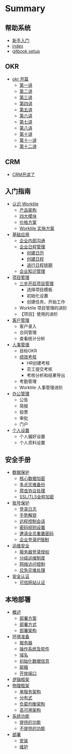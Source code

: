 # Summary

## 帮助系统

* [新手入门](xin-shou-ru-men.md)
* [index](README.md)
* [gitbook setup](gitbook-setup.md)

## OKR

* [okr 开篇](okr/okr-kai-pian.md)
  * [第一讲](okr/okr-kai-pian/di-yi-jiang.md)
  * [第二讲](okr/okr-kai-pian/di-er-jiang.md)
  * [第三讲](okr/okr-kai-pian/di-san-jiang.md)
  * [第四讲](okr/okr-kai-pian/di-si-jiang.md)
  * [第五讲](okr/okr-kai-pian/di-wu-jiang.md)
  * [第六讲](okr/okr-kai-pian/di-liu-jiang.md)
  * [第七讲](okr/okr-kai-pian/di-qi-jiang.md)
  * [第八讲](okr/okr-kai-pian/di-ba-jiang.md)
  * [第十讲](okr/okr-kai-pian/di-shi-jiang.md)
  * [第十一讲](okr/okr-kai-pian/di-shi-yi-jiang.md)
  * [第十二讲](okr/okr-kai-pian/di-shi-er-jiang.md)

## CRM

* [CRM开讲了](crm/crmkai-jiang-le.md)

## 入门指南

* [认识 Worktile ](ru-men-zhi-nan/ren-shi-worktile.md)
  * [产品架构](ru-men-zhi-nan/ren-shi-worktile/chan-pin-jia-gou.md)
  * [四大模块](ru-men-zhi-nan/ren-shi-worktile/si-da-gong-neng-mo-kuai.md)
  * [价格方案](ru-men-zhi-nan/ren-shi-worktile/jia-ge-fang-an.md)
  * [Worktile 实施方案](ru-men-zhi-nan/ren-shi-worktile/worktile-shi-shi-fang-an.md)
* [基础应用](ru-men-zhi-nan/ji-chu-ying-yong.md)
  * [企业内部沟通](ru-men-zhi-nan/ji-chu-ying-yong/qi-ye-nei-bu-gou-tong.md)
  * [企业日程管理](ru-men-zhi-nan/ji-chu-ying-yong/qi-ye-ri-cheng-guan-li.md)
    * [创建日历](ru-men-zhi-nan/ji-chu-ying-yong/qi-ye-ri-cheng-guan-li/chuang-jian-ri-li.md)
    * [创建日程](ru-men-zhi-nan/ji-chu-ying-yong/qi-ye-ri-cheng-guan-li/chuang-jian-ri-cheng.md)
    * [进行日程排期](ru-men-zhi-nan/ji-chu-ying-yong/qi-ye-ri-cheng-guan-li/jin-xing-ri-cheng-pai-qi.md)
  * [企业知识管理](ru-men-zhi-nan/ji-chu-ying-yong/qi-ye-zhi-shi-guan-li.md)
* [项目管理](ru-men-zhi-nan/xiang-mu-guan-li.md)
  * [三步开启项目管理](ru-men-zhi-nan/xiang-mu-guan-li/san-bu-kai-qi-xiang-mu-guan-li.md)
    * 选择项目模板
    * 初始化设置
    * 创建任务，开始工作
  * Worktile 项目管理的进阶
  * 【项目】使用的进阶
* [客户管理](ru-men-zhi-nan/ke-hu-guan-li.md)
  * 客户录入
  * 合同管理
  * 查看统计分析
* [人事管理](ru-men-zhi-nan/ren-shi-guan-li.md)
  * 目标OKR
  * [绩效考核](ru-men-zhi-nan/ren-shi-guan-li/ji-xiao-kao-he.md)
    * HR创建考核
    * 员工提交考核
    * 考核分析和结果导出
  * 考勤管理
  * Worktile 人事管理进阶
* [办公管理](ru-men-zhi-nan/ban-gong-guan-li.md)
  * 公告
  * 简报
  * 投票
  * 审批
  * 门户
* [个人设置](ru-men-zhi-nan/ge-ren-she-zhi.md)
  * 个人偏好设置
  * 个人资料设置

## 安全手册

* [数据保护](an-quan-shou-ce/shu-ju-bao-hu.md)
  * [核心数据加密](an-quan-shou-ce/shu-ju-bao-hu/he-xin-shu-ju-jia-mi.md)
  * [多点灾难备份](an-quan-shou-ce/shu-ju-bao-hu/duo-dian-zai-nan-bei-fen.md)
  * [爬虫协议处理](an-quan-shou-ce/shu-ju-bao-hu/pa-chong-xie-yi-chu-li.md)
  * [SSL/TLS全程加密](an-quan-shou-ce/shu-ju-bao-hu/ssltlsquan-cheng-jia-mi.md)
* [账号保护](an-quan-shou-ce/zhang-hao-bao-hu.md)
  * [登录日志](an-quan-shou-ce/zhang-hao-bao-hu/deng-lu-ri-zhi.md)
  * [手势解锁](an-quan-shou-ce/zhang-hao-bao-hu/shou-shi-jie-suo.md)
  * [远程控制会话](an-quan-shou-ce/zhang-hao-bao-hu/yuan-cheng-kong-zhi-hui-hua.md)
  * [密码规则设置](an-quan-shou-ce/zhang-hao-bao-hu/mi-ma-gui-ze-she-zhi.md)
  * [邀请全员重置密码](an-quan-shou-ce/zhang-hao-bao-hu/yao-qing-quan-yuan-zhong-zhi-mi-ma.md)
  * [企业登录IP限制](an-quan-shou-ce/zhang-hao-bao-hu/qi-ye-deng-lu-ip-xian-zhi.md)
* [运维安全](an-quan-shou-ce/yun-wei-an-quan.md)
  * [服务器登录授权](an-quan-shou-ce/yun-wei-an-quan/fu-wu-qi-deng-lu-shou-quan.md)
  * [分级运维制度](an-quan-shou-ce/yun-wei-an-quan/fen-ji-yun-wei-zhi-du.md)
  * [网络访问控制](an-quan-shou-ce/yun-wei-an-quan/wang-luo-fang-wen-kong-zhi.md)
  * [应急灾难处理](an-quan-shou-ce/yun-wei-an-quan/ying-ji-zai-nan-chu-li.md)
* [安全认证](an-quan-shou-ce/an-quan-ren-zheng.md)
  * [可信网站认证](an-quan-shou-ce/an-quan-ren-zheng/ke-xin-wang-zhan-ren-zheng.md)

## 本地部署

* [概述](ben-di-bu-shu/gai-shu.md)
  * [部署方案](ben-di-bu-shu/gai-shu/bu-shu-fang-an.md)
  * [部署方式](ben-di-bu-shu/gai-shu/bu-shu-fang-shi.md)
  * [部署架构](ben-di-bu-shu/gai-shu/bu-shu-jia-gou.md)
* [环境准备](ben-di-bu-shu/huan-jing-zhun-bei.md)
  * [服务器](ben-di-bu-shu/huan-jing-zhun-bei/fu-wu-qi.md)
  * [操作系统及软件](ben-di-bu-shu/huan-jing-zhun-bei/cao-zuo-xi-tong-ji-ruan-jian.md)
  * [域名](ben-di-bu-shu/huan-jing-zhun-bei/yu-ming.md)
  * [初始化数据信息](ben-di-bu-shu/huan-jing-zhun-bei/chu-shi-hua-shu-ju-xin-xi.md)
  * [邮箱](ben-di-bu-shu/huan-jing-zhun-bei/you-xiang.md)
  * [开放端口](ben-di-bu-shu/huan-jing-zhun-bei/kai-fang-duan-kou.md)
* [逻辑框架](ben-di-bu-shu/luo-ji-kuang-jia.md)
* [物理框架](ben-di-bu-shu/wu-li-kuang-jia.md)
  * [单服务架构](ben-di-bu-shu/wu-li-kuang-jia/dan-fu-wu-jia-gou.md)
  * [分布式](ben-di-bu-shu/wu-li-kuang-jia/fen-bu-shi.md)
  * [负载均衡架构](ben-di-bu-shu/wu-li-kuang-jia/fu-zai-jun-heng-jia-gou.md)
  * [高可用架构](ben-di-bu-shu/wu-li-kuang-jia/gao-ke-yong-jia-gou.md)
* [系统功能](ben-di-bu-shu/xi-tong-gong-neng.md)
  * [提供的功能](ben-di-bu-shu/xi-tong-gong-neng/ti-gong-de-gong-neng.md)
  * [不提供的功能](ben-di-bu-shu/xi-tong-gong-neng/bu-ti-gong-de-gong-neng.md)
* [部署](ben-di-bu-shu/bu-shu.md)
  * [安装](ben-di-bu-shu/bu-shu/an-zhuang.md)
  * [维护](ben-di-bu-shu/bu-shu/wei-hu.md)

